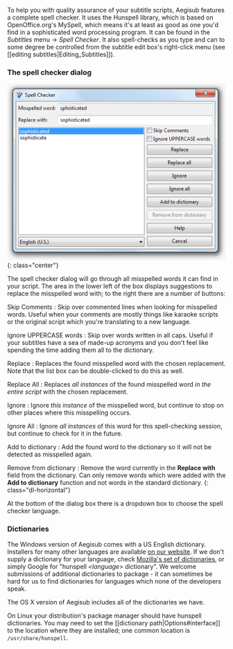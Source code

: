 To help you with quality assurance of your subtitle scripts, Aegisub
features a complete spell checker. It uses the Hunspell library, which is
based on OpenOffice.org's MySpell, which means it's at least as good as one
you'd find in a sophisticated word processing program. It can be found in
the _Subtitles_ menu -> _Spell Checker_. It also spell-checks as you type
and can to some degree be controlled from the subtitle edit box's
right-click menu (see [[editing subtitles|Editing_Subtitles]]).

### The spell checker dialog ###
![spell_checker](/img/3.2/spell_checker.png){: class="center"}

The spell checker dialog will go through all misspelled words it can find in
your script. The area in the lower left of the box displays suggestions to
replace the misspelled word with; to the right there are a number of
buttons:

Skip Comments
: Skip over commented lines when looking for misspelled words. Useful
when your comments are mostly things like karaoke scripts or the
original script which you're translating to a new language.

Ignore UPPERCASE words
: Skip over words written in all caps. Useful if your subtitles have a sea of
made-up acronyms and you don't feel like spending the time adding them all to
the dictionary.

Replace
: Replaces the found misspelled word with the chosen replacement. Note
that the list box can be double-clicked to do this as well.

Replace All
: Replaces _all instances_ of the found misspelled word _in the entire
script_ with the chosen replacement.

Ignore
: Ignore _this instance_ of the misspelled word, but continue to stop
on other places where this misspelling occurs.

Ignore All
: Ignore _all instances_ of this word for this spell-checking session,
but continue to check for it in the future.

Add to dictionary
: Add the found word to the dictionary so it will not be detected as
misspelled again.

Remove from dictionary
: Remove the word currently in the **Replace with** field from the dictionary.
Can only remove words which were added with the **Add to dictionary** function
and not words in the standard dictionary.
{: class="dl-horizontal"}

At the bottom of the dialog box there is a dropdown box to choose the spell
checker language.

### Dictionaries ###
The Windows version of Aegisub comes with a US English dictionary.
Installers for many other languages are available [on our
website](http://www.aegisub.org/downloads/#dictionaries). If we don't
supply a dictionary for your language, check [Mozilla's set of
dictionaries](https://wiki.mozilla.org/L10n:Dictionaries), or simply
Google for "hunspell <i>&lt;language&gt;</i> dictionary". We welcome
submissions of additional dictionaries to package - it can sometimes be hard
for us to find dictionaries for languages which none of the developers speak.

The OS X version of Aegisub includes all of the dictionaries we have.

On Linux your distribution's package manager should have hunspell
dictionaries. You may need to set the [[dictionary path|Options#interface]] to the location where they are installed; one
common location is `/usr/share/hunspell`.

